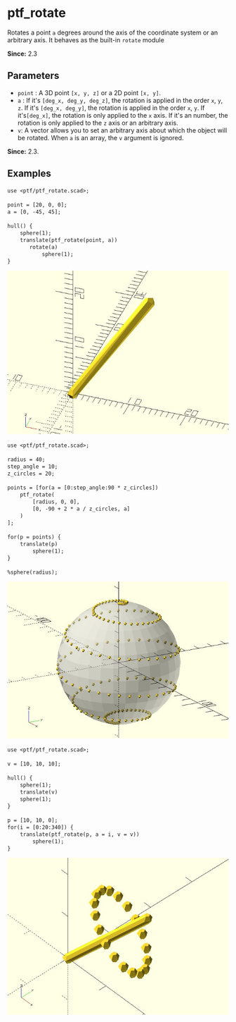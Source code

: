 # ptf_rotate

Rotates a point `a` degrees around the axis of the coordinate system or an arbitrary axis. It behaves as the built-in `rotate` module

**Since:** 2.3

## Parameters

- `point` : A 3D point `[x, y, z]` or a 2D point `[x, y]`.
- `a` : If it's `[deg_x, deg_y, deg_z]`, the rotation is applied in the order `x`, `y`, `z`. If it's `[deg_x, deg_y]`, the rotation is applied in the order `x`, `y`.  If it's`[deg_x]`, the rotation is only applied to the `x` axis. If it's an number, the rotation is only applied to the `z` axis or an arbitrary axis.
- `v`: A vector allows you to set an arbitrary axis about which the object will be rotated. When `a` is an array, the `v` argument is ignored. 

**Since:** 2.3.

## Examples

    use <ptf/ptf_rotate.scad>;

	point = [20, 0, 0];
	a = [0, -45, 45];
	
	hull() {
	    sphere(1);
	    translate(ptf_rotate(point, a))    
	       rotate(a)  
	           sphere(1);   
	}  

![ptf_rotate](images/lib-rotate_p-1.JPG)

    use <ptf/ptf_rotate.scad>;

	radius = 40;
	step_angle = 10;
	z_circles = 20;
	
	points = [for(a = [0:step_angle:90 * z_circles]) 
	    ptf_rotate(
	        [radius, 0, 0], 
	        [0, -90 + 2 * a / z_circles, a]
	    )
	];
	
	for(p = points) {
	    translate(p) 
	        sphere(1);
	}
	
	%sphere(radius);

![ptf_rotate](images/lib-rotate_p-2.JPG)

	use <ptf/ptf_rotate.scad>;

	v = [10, 10, 10];

	hull() {
		sphere(1);
		translate(v)
		sphere(1);   
	}

	p = [10, 10, 0];
	for(i = [0:20:340]) {
		translate(ptf_rotate(p, a = i, v = v)) 
			sphere(1);  
	}
	
![ptf_rotate](images/lib-rotate_p-3.JPG)